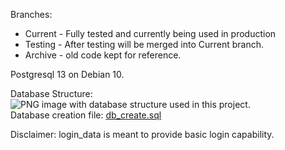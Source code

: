 Branches:       
- Current - Fully tested and currently being used in production
- Testing - After testing will be merged into Current branch.
- Archive - old code kept for reference.

Postgresql 13 on Debian 10.

Database Structure:  
![PNG image with database structure used in this project.](../docs/database/db.png?raw=true "Picture 1 : Database Structure used in project.")  
Database creation file: 
[db_create.sql](../docs/database/db_create.sql)

Disclaimer: login_data is meant to provide basic login capability.
